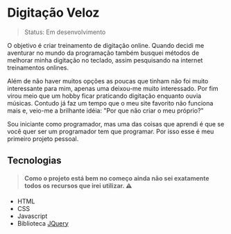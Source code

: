 # Digitação Veloz
>Status: Em desenvolvimento 

O objetivo é criar treinamento de digitação online. Quando decidi me aventurar no mundo da programação também busquei métodos de melhorar minha digitação no teclado, assim pesquisando na internet treinamentos onlines. 

Além de não haver muitos opções as poucas que tinham não foi muito interessante para mim, apenas uma deixou-me muito interessado. Por fim virou meio que um hobby ficar praticando digitação enquanto ouvia músicas. Contudo já faz um tempo que o meu site favorito não funciona mais e, veio-me a brilhante idéia: 
"Por que não criar o meu próprio?"

Sou iniciante como programador, mas uma das coisas que aprendi é que se você quer ser um programador tem que programar. Por isso esse é meu primeiro projeto pessoal.
## Tecnologias
>#### Como o projeto está bem no começo ainda não sei exatamente todos os recursos que irei utilizar. ⚠️
+ HTML
+ CSS
+ Javascript
+ Biblioteca [JQuery](https://jquery.com/)
